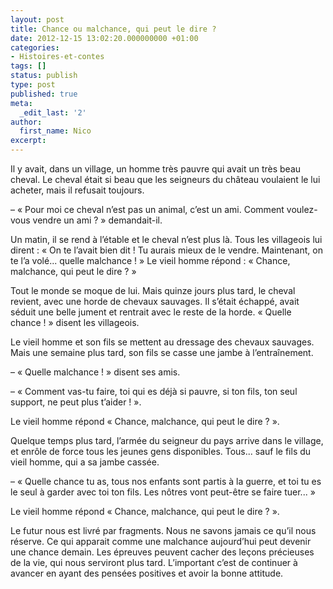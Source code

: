 ```yaml
---
layout: post
title: Chance ou malchance, qui peut le dire ?
date: 2012-12-15 13:02:20.000000000 +01:00
categories:
- Histoires-et-contes
tags: []
status: publish
type: post
published: true
meta:
  _edit_last: '2'
author:
  first_name: Nico
excerpt:
---
```

<p>Il y avait, dans un village, un homme très pauvre qui avait un très beau cheval. Le cheval était si beau que les seigneurs du château voulaient le lui acheter, mais il refusait toujours.</p>
<p>– « Pour moi ce cheval n’est pas un animal, c’est un ami. Comment voulez-vous vendre un ami ? » demandait-il.</p>
<p>Un matin, il se rend à l’étable et le cheval n’est plus là. Tous les villageois lui dirent : « On te l’avait bien dit ! Tu aurais mieux de le vendre. Maintenant, on te l’a volé... quelle malchance ! » Le vieil homme répond : « Chance, malchance, qui peut le dire ? »</p>
<p>Tout le monde se moque de lui. Mais quinze jours plus tard, le cheval revient, avec une horde de chevaux sauvages. Il s’était échappé, avait séduit une belle jument et rentrait avec le reste de la horde. « Quelle chance ! » disent les villageois.</p>
<p>Le vieil homme et son fils se mettent au dressage des chevaux sauvages. Mais une semaine plus tard, son fils se casse une jambe à l’entraînement.</p>
<p>– « Quelle malchance ! » disent ses amis.</p>
<p>– « Comment vas-tu faire, toi qui es déjà si pauvre, si ton fils, ton seul support, ne peut plus t’aider ! ».</p>
<p>Le vieil homme répond « Chance, malchance, qui peut le dire ? ».</p>
<p>Quelque temps plus tard, l’armée du seigneur du pays arrive dans le village, et enrôle de force tous les jeunes gens disponibles. Tous... sauf le fils du vieil homme, qui a sa jambe cassée.</p>
<p>– « Quelle chance tu as, tous nos enfants sont partis à la guerre, et toi tu es le seul à garder avec toi ton fils. Les nôtres vont peut-être se faire tuer... »</p>
<p>Le vieil homme répond « Chance, malchance, qui peut le dire ? ».</p>
<p>Le futur nous est livré par fragments. Nous ne savons jamais ce qu’il nous réserve. Ce qui apparait comme une malchance aujourd’hui peut devenir une chance demain. Les épreuves peuvent cacher des leçons précieuses de la vie, qui nous serviront plus tard. L’important c’est de continuer à avancer en ayant des pensées positives et avoir la bonne attitude.</p>
